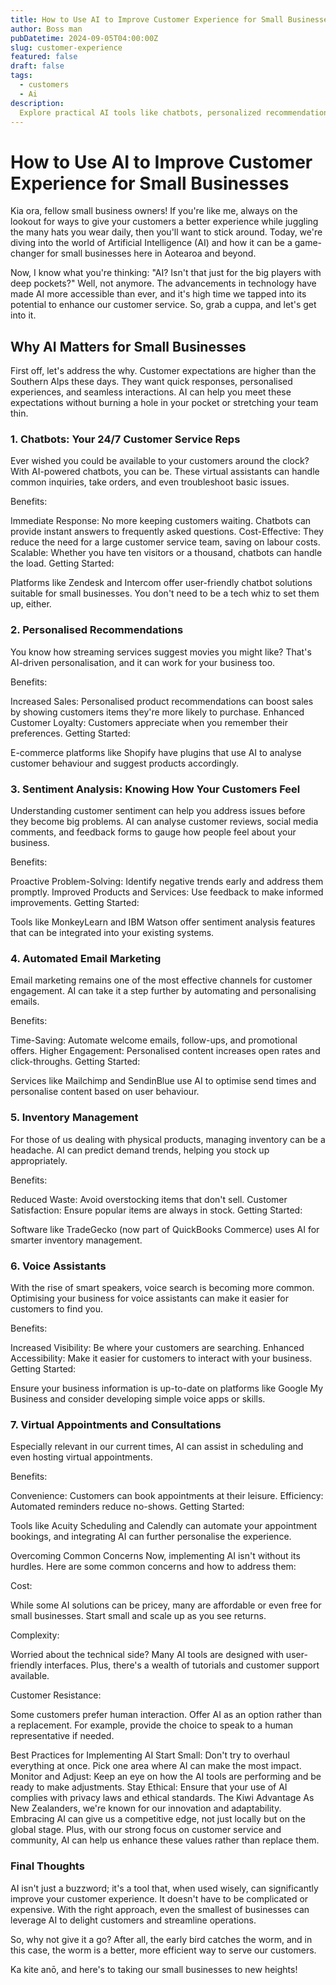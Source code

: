 ```yaml
---
title: How to Use AI to Improve Customer Experience for Small Businesses
author: Boss man
pubDatetime: 2024-09-05T04:00:00Z
slug: customer-experience
featured: false
draft: false
tags:
  - customers
  - Ai
description:
  Explore practical AI tools like chatbots, personalized recommendations, and automation for small businesses.
---
```


# How to Use AI to Improve Customer Experience for Small Businesses

Kia ora, fellow small business owners! If you're like me, always on the lookout for ways to give your customers a better experience while juggling the many hats you wear daily, then you'll want to stick around. Today, we're diving into the world of Artificial Intelligence (AI) and how it can be a game-changer for small businesses here in Aotearoa and beyond.

Now, I know what you're thinking: "AI? Isn't that just for the big players with deep pockets?" Well, not anymore. The advancements in technology have made AI more accessible than ever, and it's high time we tapped into its potential to enhance our customer service. So, grab a cuppa, and let's get into it.

## Why AI Matters for Small Businesses
First off, let's address the why. Customer expectations are higher than the Southern Alps these days. They want quick responses, personalised experiences, and seamless interactions. AI can help you meet these expectations without burning a hole in your pocket or stretching your team thin.

### 1. Chatbots: Your 24/7 Customer Service Reps
Ever wished you could be available to your customers around the clock? With AI-powered chatbots, you can be. These virtual assistants can handle common inquiries, take orders, and even troubleshoot basic issues.

Benefits:

Immediate Response: No more keeping customers waiting. Chatbots can provide instant answers to frequently asked questions.
Cost-Effective: They reduce the need for a large customer service team, saving on labour costs.
Scalable: Whether you have ten visitors or a thousand, chatbots can handle the load.
Getting Started:

Platforms like Zendesk and Intercom offer user-friendly chatbot solutions suitable for small businesses. You don't need to be a tech whiz to set them up, either.

### 2. Personalised Recommendations
You know how streaming services suggest movies you might like? That's AI-driven personalisation, and it can work for your business too.

Benefits:

Increased Sales: Personalised product recommendations can boost sales by showing customers items they're more likely to purchase.
Enhanced Customer Loyalty: Customers appreciate when you remember their preferences.
Getting Started:

E-commerce platforms like Shopify have plugins that use AI to analyse customer behaviour and suggest products accordingly.

### 3. Sentiment Analysis: Knowing How Your Customers Feel
Understanding customer sentiment can help you address issues before they become big problems. AI can analyse customer reviews, social media comments, and feedback forms to gauge how people feel about your business.

Benefits:

Proactive Problem-Solving: Identify negative trends early and address them promptly.
Improved Products and Services: Use feedback to make informed improvements.
Getting Started:

Tools like MonkeyLearn and IBM Watson offer sentiment analysis features that can be integrated into your existing systems.

### 4. Automated Email Marketing
Email marketing remains one of the most effective channels for customer engagement. AI can take it a step further by automating and personalising emails.

Benefits:

Time-Saving: Automate welcome emails, follow-ups, and promotional offers.
Higher Engagement: Personalised content increases open rates and click-throughs.
Getting Started:

Services like Mailchimp and SendinBlue use AI to optimise send times and personalise content based on user behaviour.

### 5. Inventory Management
For those of us dealing with physical products, managing inventory can be a headache. AI can predict demand trends, helping you stock up appropriately.

Benefits:

Reduced Waste: Avoid overstocking items that don't sell.
Customer Satisfaction: Ensure popular items are always in stock.
Getting Started:

Software like TradeGecko (now part of QuickBooks Commerce) uses AI for smarter inventory management.

### 6. Voice Assistants
With the rise of smart speakers, voice search is becoming more common. Optimising your business for voice assistants can make it easier for customers to find you.

Benefits:

Increased Visibility: Be where your customers are searching.
Enhanced Accessibility: Make it easier for customers to interact with your business.
Getting Started:

Ensure your business information is up-to-date on platforms like Google My Business and consider developing simple voice apps or skills.

### 7. Virtual Appointments and Consultations
Especially relevant in our current times, AI can assist in scheduling and even hosting virtual appointments.

Benefits:

Convenience: Customers can book appointments at their leisure.
Efficiency: Automated reminders reduce no-shows.
Getting Started:

Tools like Acuity Scheduling and Calendly can automate your appointment bookings, and integrating AI can further personalise the experience.

Overcoming Common Concerns
Now, implementing AI isn't without its hurdles. Here are some common concerns and how to address them:

Cost:

While some AI solutions can be pricey, many are affordable or even free for small businesses. Start small and scale up as you see returns.

Complexity:

Worried about the technical side? Many AI tools are designed with user-friendly interfaces. Plus, there's a wealth of tutorials and customer support available.

Customer Resistance:

Some customers prefer human interaction. Offer AI as an option rather than a replacement. For example, provide the choice to speak to a human representative if needed.

Best Practices for Implementing AI
Start Small: Don't try to overhaul everything at once. Pick one area where AI can make the most impact.
Monitor and Adjust: Keep an eye on how the AI tools are performing and be ready to make adjustments.
Stay Ethical: Ensure that your use of AI complies with privacy laws and ethical standards.
The Kiwi Advantage
As New Zealanders, we're known for our innovation and adaptability. Embracing AI can give us a competitive edge, not just locally but on the global stage. Plus, with our strong focus on customer service and community, AI can help us enhance these values rather than replace them.

### Final Thoughts
AI isn't just a buzzword; it's a tool that, when used wisely, can significantly improve your customer experience. It doesn't have to be complicated or expensive. With the right approach, even the smallest of businesses can leverage AI to delight customers and streamline operations.

So, why not give it a go? After all, the early bird catches the worm, and in this case, the worm is a better, more efficient way to serve our customers.

Ka kite anō, and here's to taking our small businesses to new heights!